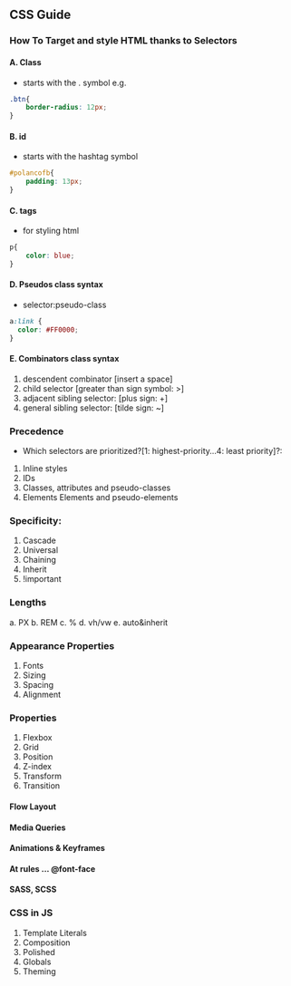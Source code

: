## CSS Guide


### How To Target and style HTML thanks to Selectors

#### A. Class

- starts with the . symbol e.g.

```css
.btn{
    border-radius: 12px;
}
```

#### B. id

- starts with the hashtag symbol

```css
#polancofb{
    padding: 13px;
}
```

#### C. tags

- for styling html
```css
p{
    color: blue;
}
```

#### D. Pseudos class syntax

- selector:pseudo-class

```css
a:link {
  color: #FF0000;
}
```


#### E. Combinators class syntax

1. descendent combinator [insert a space]
2. child selector [greater than sign symbol: >]
3. adjacent sibling selector: [plus sign: +]
4. general sibling selector: [tilde sign: ~]


### Precedence

- Which selectors are prioritized?[1: highest-priority...4: least priority]?:

1. Inline styles
2. IDs
3. Classes, attributes and pseudo-classes 
4. Elements Elements and pseudo-elements


### Specificity:

1. Cascade
2. Universal
3. Chaining
4. Inherit
5. !important


### Lengths

a. PX
b. REM
c. %
d. vh/vw
e. auto&inherit

### Appearance Properties
1. Fonts
2. Sizing
3. Spacing
4. Alignment


### Properties
1. Flexbox
2. Grid
3. Position
4. Z-index
5. Transform
6. Transition


#### Flow Layout


#### Media Queries


#### Animations & Keyframes

#### At rules ... @font-face

#### SASS, SCSS


### CSS in JS
1. Template Literals
2. Composition
3. Polished
4. Globals
5. Theming
